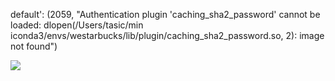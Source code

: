 default': (2059, "Authentication plugin 'caching_sha2_password' cannot be loaded: dlopen(/Users/tasic/min    iconda3/envs/westarbucks/lib/plugin/caching_sha2_password.so, 2): image not found")

![](https://swtpumpkin.github.io/backend/mysql/mysqlCachingSha2PasswordError/)
